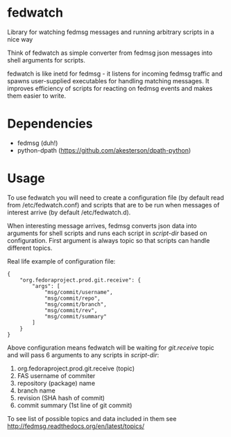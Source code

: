 fedwatch
========

Library for watching fedmsg messages and running arbitrary scripts in a nice way

Think of fedwatch as simple converter from fedmsg json messages into shell
arguments for scripts. 

fedwatch is like inetd for fedmsg - it listens for incoming fedmsg
traffic and spawns user-supplied executables for handling matching
messages.  It improves efficiency of scripts for reacting on fedmsg
events and makes them easier to write.

Dependencies
============
* fedmsg (duh!)
* python-dpath (https://github.com/akesterson/dpath-python)

Usage
=====

To use fedwatch you will need to create a configuration file (by default read
from /etc/fedwatch.conf) and scripts that are to be run when messages of
interest arrive (by default /etc/fedwatch.d). 

When interesting message arrives, fedmsg converts json data into arguments for
shell scripts and runs each script in <em>script-dir</em> based on
configuration. First argument is always topic so that scripts can handle
different topics. 

Real life example of configuration file:

    {
        "org.fedoraproject.prod.git.receive": {
            "args": [
                "msg/commit/username",
                "msg/commit/repo",
                "msg/commit/branch",
                "msg/commit/rev",
                "msg/commit/summary"
            ]
        }
    }

Above configuration means fedwatch will be waiting for <em>git.receive</em>
topic and will pass 6 arguments to any scripts in <em>script-dir</em>:
  
  1. org.fedoraproject.prod.git.receive (topic)
  2. FAS username of commiter
  3. repository (package) name
  4. branch name
  5. revision (SHA hash of commit)
  6. commit summary (1st line of git commit)

To see list of possible topics and data included in them see
http://fedmsg.readthedocs.org/en/latest/topics/

